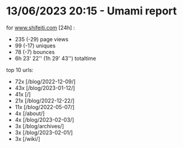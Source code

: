 # 13/06/2023 20:15 - Umami report
for www.shifeiti.com [24h] :

 - 235 (-29) page views
 - 99 (-17) uniques
 - 78 (-7) bounces
 - 6h 23' 22'' (1h 29' 43'') totaltime


top 10 urls:
 - 72x [/blog/2022-12-09/]
 - 43x [/blog/2023-01-12/]
 - 41x [/]
 - 21x [/blog/2022-12-22/]
 - 11x [/blog/2022-05-07/]
 - 4x [/about/]
 - 4x [/blog/2023-02-03/]
 - 3x [/blog/archives/]
 - 3x [/blog/2023-02-01/]
 - 3x [/wiki/]


